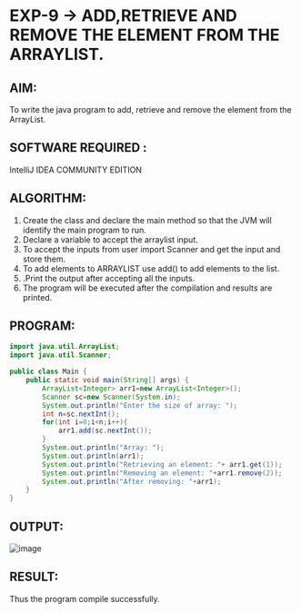 # EXP-9 -> ADD,RETRIEVE AND REMOVE THE ELEMENT FROM THE ARRAYLIST.

## AIM:
To write the java program  to add, retrieve and remove the element from the ArrayList.

## SOFTWARE REQUIRED :
IntelliJ IDEA COMMUNITY EDITION

## ALGORITHM:
1) Create the class and declare the main method so that the JVM will identify the main program to run.
2) Declare a variable to accept the arraylist input.
3) To accept the inputs from user import Scanner and get the input and store them.
4) To add elements to ARRAYLIST use add() to add elements to the list.
5) .Print the output after accepting all the inputs.
6) The program will be executed after the compilation and results are printed.

## PROGRAM:

```java
import java.util.ArrayList;
import java.util.Scanner;

public class Main {
    public static void main(String[] args) {
        ArrayList<Integer> arr1=new ArrayList<Integer>();
        Scanner sc=new Scanner(System.in);
        System.out.println("Enter the size of array: ");
        int n=sc.nextInt();
        for(int i=0;i<n;i++){
            arr1.add(sc.nextInt());
        }
        System.out.println("Array: ");
        System.out.println(arr1);
        System.out.println("Retrieving an element: "+ arr1.get(1));
        System.out.println("Removing an element: "+arr1.remove(2));
        System.out.println("After removing: "+arr1);
    }
}

```
## OUTPUT:
![image](https://github.com/Monisha-11/EXP-9--JAVA/assets/93427240/05792877-ae53-4241-848a-61580e0fa699)

## RESULT:
Thus the program compile successfully.

